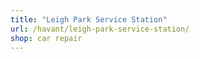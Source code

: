 ```yaml
---
title: "Leigh Park Service Station"
url: /havant/leigh-park-service-station/
shop: car repair
---
```

